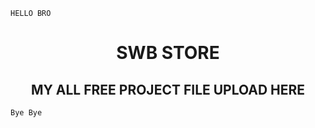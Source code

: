 ``` HELLO BRO ```
<h1 align="center"> SWB STORE </h1>

<h2 align="center"> MY ALL FREE PROJECT FILE UPLOAD HERE </h2>

``` Bye Bye ```

